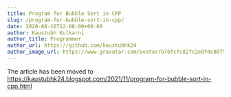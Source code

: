 ```yaml
---
title: Program for Bubble Sort in CPP
slug: /program-for-bubble-sort-in-cpp/
date: 2020-08-16T12:08:00+00:00
author: Kaustubh Kulkarni
author_title: Programmer
author_url: https://github.com/kaustubhk24
author_image_url: https://www.gravatar.com/avatar/b76fcfc82fc2e8fdc8075636f1735f61?s=200
---
```

The article has been moved to
https://kaustubhk24.blogspot.com/2021/11/program-for-bubble-sort-in-cpp.html